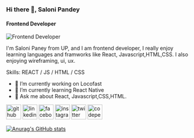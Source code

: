 
### Hi there 👋, Saloni Pandey
#### Frontend Developer
![Frontend Developer](https://media4.giphy.com/media/mTPjPA6SSXgTsnZ1Dh/200w.webp?cid=ecf05e47v6fvxazo0zuktka4xk1hq82eurkiw01phrcc1ct2&rid=200w.webp&ct=g)

I'm Saloni Paney from UP, and I am frontend developer, I really enjoy learning languages and framworks like React, Javascript,HTML,CSS. I also enjoying wireframing, ui, ux.

Skills:  REACT / JS / HTML / CSS

- 🔭 I’m currently working on Locofast 
- 🌱 I’m currently learning React Native 
- 💬 Ask me about React, Javascript,CSS,HTML. 


[<img src='https://cdn.jsdelivr.net/npm/simple-icons@3.0.1/icons/github.svg' alt='github' height='40'>](https://github.com/https://github.com/Saloni-hub)  [<img src='https://cdn.jsdelivr.net/npm/simple-icons@3.0.1/icons/linkedin.svg' alt='linkedin' height='40'>](https://www.linkedin.com/in/https://www.linkedin.com/in/saloni-pandey-20328418a//)  [<img src='https://cdn.jsdelivr.net/npm/simple-icons@3.0.1/icons/facebook.svg' alt='facebook' height='40'>](https://www.facebook.com/pandeysaloni4july@gmail.com)  [<img src='https://cdn.jsdelivr.net/npm/simple-icons@3.0.1/icons/instagram.svg' alt='instagram' height='40'>](https://www.instagram.com/SaloniPandey65/)  [<img src='https://cdn.jsdelivr.net/npm/simple-icons@3.0.1/icons/twitter.svg' alt='twitter' height='40'>](https://twitter.com/pandeysaloni4july@gmail.com)  [<img src='https://cdn.jsdelivr.net/npm/simple-icons@3.0.1/icons/codepen.svg' alt='codepen' height='40'>](https://codepen.io/pandeysaloni4july@gmail.com)  


 
 [![Anurag's GitHub stats](https://github-readme-stats.vercel.app/api?username=Saloni-hub)](https://github.com/anuraghazra/github-readme-stats)
